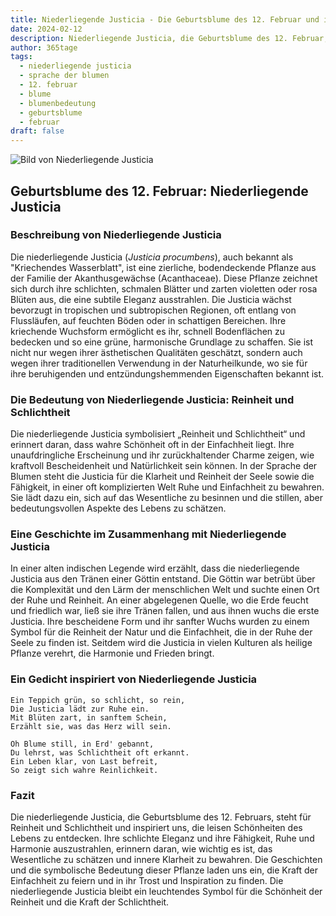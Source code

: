 ```yaml
---
title: Niederliegende Justicia - Die Geburtsblume des 12. Februar und ihre Bedeutung
date: 2024-02-12
description: Niederliegende Justicia, die Geburtsblume des 12. Februar, symbolisiert Reinheit und Schlichtheit. Erfahre mehr über ihre Geschichte, Bedeutung und Symbolik in der Sprache der Blumen.
author: 365tage
tags:
  - niederliegende justicia
  - sprache der blumen
  - 12. februar
  - blume
  - blumenbedeutung
  - geburtsblume
  - februar
draft: false
---
```


![Bild von Niederliegende Justicia](https://cdn.pixabay.com/photo/2013/03/07/15/36/asperugo-procumbens-91224_1280.jpg#center)


## Geburtsblume des 12. Februar: Niederliegende Justicia

### Beschreibung von Niederliegende Justicia

Die niederliegende Justicia (_Justicia procumbens_), auch bekannt als "Kriechendes Wasserblatt", ist eine zierliche, bodendeckende Pflanze aus der Familie der Akanthusgewächse (Acanthaceae). Diese Pflanze zeichnet sich durch ihre schlichten, schmalen Blätter und zarten violetten oder rosa Blüten aus, die eine subtile Eleganz ausstrahlen. Die Justicia wächst bevorzugt in tropischen und subtropischen Regionen, oft entlang von Flussläufen, auf feuchten Böden oder in schattigen Bereichen. Ihre kriechende Wuchsform ermöglicht es ihr, schnell Bodenflächen zu bedecken und so eine grüne, harmonische Grundlage zu schaffen. Sie ist nicht nur wegen ihrer ästhetischen Qualitäten geschätzt, sondern auch wegen ihrer traditionellen Verwendung in der Naturheilkunde, wo sie für ihre beruhigenden und entzündungshemmenden Eigenschaften bekannt ist.

### Die Bedeutung von Niederliegende Justicia: Reinheit und Schlichtheit

Die niederliegende Justicia symbolisiert „Reinheit und Schlichtheit“ und erinnert daran, dass wahre Schönheit oft in der Einfachheit liegt. Ihre unaufdringliche Erscheinung und ihr zurückhaltender Charme zeigen, wie kraftvoll Bescheidenheit und Natürlichkeit sein können. In der Sprache der Blumen steht die Justicia für die Klarheit und Reinheit der Seele sowie die Fähigkeit, in einer oft komplizierten Welt Ruhe und Einfachheit zu bewahren. Sie lädt dazu ein, sich auf das Wesentliche zu besinnen und die stillen, aber bedeutungsvollen Aspekte des Lebens zu schätzen.

### Eine Geschichte im Zusammenhang mit Niederliegende Justicia

In einer alten indischen Legende wird erzählt, dass die niederliegende Justicia aus den Tränen einer Göttin entstand. Die Göttin war betrübt über die Komplexität und den Lärm der menschlichen Welt und suchte einen Ort der Ruhe und Reinheit. An einer abgelegenen Quelle, wo die Erde feucht und friedlich war, ließ sie ihre Tränen fallen, und aus ihnen wuchs die erste Justicia. Ihre bescheidene Form und ihr sanfter Wuchs wurden zu einem Symbol für die Reinheit der Natur und die Einfachheit, die in der Ruhe der Seele zu finden ist. Seitdem wird die Justicia in vielen Kulturen als heilige Pflanze verehrt, die Harmonie und Frieden bringt.

### Ein Gedicht inspiriert von Niederliegende Justicia

```
Ein Teppich grün, so schlicht, so rein,  
Die Justicia lädt zur Ruhe ein.  
Mit Blüten zart, in sanftem Schein,  
Erzählt sie, was das Herz will sein.  

Oh Blume still, in Erd' gebannt,  
Du lehrst, was Schlichtheit oft erkannt.  
Ein Leben klar, von Last befreit,  
So zeigt sich wahre Reinlichkeit.  
```

### Fazit

Die niederliegende Justicia, die Geburtsblume des 12. Februars, steht für Reinheit und Schlichtheit und inspiriert uns, die leisen Schönheiten des Lebens zu entdecken. Ihre schlichte Eleganz und ihre Fähigkeit, Ruhe und Harmonie auszustrahlen, erinnern daran, wie wichtig es ist, das Wesentliche zu schätzen und innere Klarheit zu bewahren. Die Geschichten und die symbolische Bedeutung dieser Pflanze laden uns ein, die Kraft der Einfachheit zu feiern und in ihr Trost und Inspiration zu finden. Die niederliegende Justicia bleibt ein leuchtendes Symbol für die Schönheit der Reinheit und die Kraft der Schlichtheit.